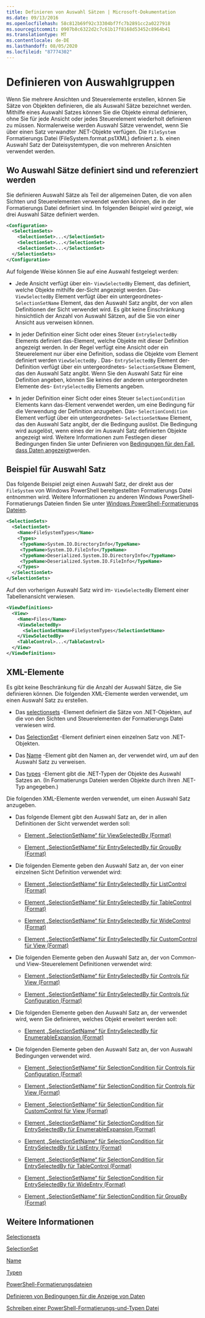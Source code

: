 ```yaml
---
title: Definieren von Auswahl Sätzen | Microsoft-Dokumentation
ms.date: 09/13/2016
ms.openlocfilehash: 58c812b69f92c33304bf7fc7b2891cc2a0227918
ms.sourcegitcommit: 0907b8c6322d2c7c61b17f8168d53452c8964b41
ms.translationtype: MT
ms.contentlocale: de-DE
ms.lasthandoff: 08/05/2020
ms.locfileid: "87774302"
---
```

# <a name="defining-selection-sets"></a>Definieren von Auswahlgruppen

Wenn Sie mehrere Ansichten und Steuerelemente erstellen, können Sie Sätze von Objekten definieren, die als Auswahl Sätze bezeichnet werden. Mithilfe eines Auswahl Satzes können Sie die Objekte einmal definieren, ohne Sie für jede Ansicht oder jedes Steuerelement wiederholt definieren zu müssen. Normalerweise werden Auswahl Sätze verwendet, wenn Sie über einen Satz verwandter .NET-Objekte verfügen. Die `FileSystem` Formatierungs Datei (FileSystem.format.ps1XML) definiert z. b. einen Auswahl Satz der Dateisystemtypen, die von mehreren Ansichten verwendet werden.

## <a name="where-selection-sets-are-defined-and-referenced"></a>Wo Auswahl Sätze definiert sind und referenziert werden

Sie definieren Auswahl Sätze als Teil der allgemeinen Daten, die von allen Sichten und Steuerelementen verwendet werden können, die in der Formatierungs Datei definiert sind. Im folgenden Beispiel wird gezeigt, wie drei Auswahl Sätze definiert werden.

```xml
<Configuration>
  <SelectionSets>
    <SelectionSet>...</SelectionSet>
    <SelectionSet>...</SelectionSet>
    <SelectionSet>...</SelectionSet>
  </SelectionSets>
</Configuration>
```

Auf folgende Weise können Sie auf eine Auswahl festgelegt werden:

- Jede Ansicht verfügt über ein- `ViewSelectedBy` Element, das definiert, welche Objekte mithilfe der-Sicht angezeigt werden. Das- `ViewSelectedBy` Element verfügt über ein untergeordnetes- `SelectionSetName` Element, das den Auswahl Satz angibt, der von allen Definitionen der Sicht verwendet wird. Es gibt keine Einschränkung hinsichtlich der Anzahl von Auswahl Sätzen, auf die Sie von einer Ansicht aus verweisen können.

- In jeder Definition einer Sicht oder eines Steuer `EntrySelectedBy` Elements definiert das-Element, welche Objekte mit dieser Definition angezeigt werden. In der Regel verfügt eine Ansicht oder ein Steuerelement nur über eine Definition, sodass die Objekte vom Element definiert werden `ViewSelectedBy` . Das- `EntrySelectedBy` Element der-Definition verfügt über ein untergeordnetes- `SelectionSetName` Element, das den Auswahl Satz angibt. Wenn Sie den Auswahl Satz für eine Definition angeben, können Sie keines der anderen untergeordneten Elemente des- `EntrySelectedBy` Elements angeben.

- In jeder Definition einer Sicht oder eines Steuer `SelectionCondition` Elements kann das-Element verwendet werden, um eine Bedingung für die Verwendung der Definition anzugeben. Das- `SelectionCondition` Element verfügt über ein untergeordnetes- `SelectionSetName` Element, das den Auswahl Satz angibt, der die Bedingung auslöst. Die Bedingung wird ausgelöst, wenn eines der im Auswahl Satz definierten Objekte angezeigt wird. Weitere Informationen zum Festlegen dieser Bedingungen finden Sie unter Definieren von [Bedingungen für den Fall, dass Daten angezeigt](./defining-conditions-for-displaying-data.md)werden.

## <a name="selection-set-example"></a>Beispiel für Auswahl Satz

Das folgende Beispiel zeigt einen Auswahl Satz, der direkt aus der `FileSystem` von Windows PowerShell bereitgestellten Formatierungs Datei entnommen wird. Weitere Informationen zu anderen Windows PowerShell-Formatierungs Dateien finden Sie unter [Windows PowerShell-Formatierungs Dateien](./powershell-formatting-files.md).

```xml
<SelectionSets>
  <SelectionSet>
    <Name>FileSystemTypes</Name>
    <Types>
     <TypeName>System.IO.DirectoryInfo</TypeName>
     <TypeName>System.IO.FileInfo</TypeName>
     <TypeName>Deserialized.System.IO.DirectoryInfo</TypeName>
     <TypeName>Deserialized.System.IO.FileInfo</TypeName>
    </Types>
  </SelectionSet>
</SelectionSets>
```

Auf den vorherigen Auswahl Satz wird im- `ViewSelectedBy` Element einer Tabellenansicht verwiesen.

```xml
<ViewDefinitions>
  <View>
    <Name>Files</Name>
    <ViewSelectedBy>
      <SelectionSetName>FileSystemTypes</SelectionSetName>
    </ViewSelectedBy>
    <TableControl>...</TableControl>
  </View>
</ViewDefinitions>

```

## <a name="xml-elements"></a>XML-Elemente

 Es gibt keine Beschränkung für die Anzahl der Auswahl Sätze, die Sie definieren können. Die folgenden XML-Elemente werden verwendet, um einen Auswahl Satz zu erstellen.

- Das [selectionsets](./selectionsets-element-format.md) -Element definiert die Sätze von .NET-Objekten, auf die von den Sichten und Steuerelementen der Formatierungs Datei verwiesen wird.

- Das [SelectionSet](./selectionset-element-format.md) -Element definiert einen einzelnen Satz von .NET-Objekten.

- Das [Name](./name-element-for-selectionset-format.md) -Element gibt den Namen an, der verwendet wird, um auf den Auswahl Satz zu verweisen.

- Das [types](./types-element-for-selectionset-format.md) -Element gibt die .NET-Typen der Objekte des Auswahl Satzes an. (In Formatierungs Dateien werden Objekte durch ihren .NET-Typ angegeben.)

 Die folgenden XML-Elemente werden verwendet, um einen Auswahl Satz anzugeben.

- Das folgende Element gibt den Auswahl Satz an, der in allen Definitionen der Sicht verwendet werden soll:

  - [Element „SelectionSetName“ für ViewSelectedBy (Format)](./selectionsetname-element-for-viewselectedby-format.md)

  - [Element „SelectionSetName“ für EntrySelectedBy für GroupBy (Format)](./selectionsetname-element-for-entryselectedby-for-groupby-format.md)

- Die folgenden Elemente geben den Auswahl Satz an, der von einer einzelnen Sicht Definition verwendet wird:

  - [Element „SelectionSetName“ für EntrySelectedBy für ListControl (Format)](./selectionsetname-element-for-entryselectedby-for-listcontrol-format.md)

  - [Element „SelectionSetName“ für EntrySelectedBy für TableControl (Format)](./selectionsetname-element-for-entryselectedby-for-tablecontrol-format.md)

  - [Element „SelectionSetName“ für EntrySelectedBy für WideControl (Format)](./selectionsetname-element-for-entryselectedby-for-widecontrol-format.md)

  - [Element „SelectionSetName“ für EntrySelectedBy für CustomControl für View (Format)](./selectionsetname-element-for-entryselectedby-for-customcontrol-for-view-format.md)

- Die folgenden Elemente geben den Auswahl Satz an, der von Common-und View-Steuerelement Definitionen verwendet wird:

  - [Element „SelectionSetName“ für EntrySelectedBy für Controls für View (Format)](./selectionsetname-element-for-entryselectedby-for-controls-for-view-format.md)

  - [Element „SelectionSetName“ für EntrySelectedBy für Controls für Configuration (Format)](./selectionsetname-element-for-entryselectedby-for-controls-for-configuration-format.md)

- Die folgenden Elemente geben den Auswahl Satz an, der verwendet wird, wenn Sie definieren, welches Objekt erweitert werden soll:

  - [Element „SelectionSetName“ für EntrySelectedBy für EnumerableExpansion (Format)](./selectionsetname-element-for-entryselectedby-for-enumerableexpansion-format.md)

- Die folgenden Elemente geben den Auswahl Satz an, der von Auswahl Bedingungen verwendet wird.

  - [Element „SelectionSetName“ für SelectionCondition für Controls für Configuration (Format)](./selectionsetname-element-for-selectioncondition-for-controls-for-configuration-format.md)

  - [Element „SelectionSetName“ für SelectionCondition für Controls für View (Format)](./selectionsetname-element-for-selectioncondition-for-controls-for-view-format.md)

  - [Element „SelectionSetName“ für SelectionCondition für CustomControl für View (Format)](./selectionsetname-element-for-selectioncondition-for-customcontrol-for-view-format.md)

  - [Element „SelectionSetName“ für SelectionCondition für EntrySelectedBy für EnumerableExpansion (Format)](./selectionsetname-element-for-selectioncondition-for-entryselectedby-for-enumerableexpansion-format.md)

  - [Element „SelectionSetName“ für SelectionCondition für EntrySelectedBy für ListEntry (Format)](./selectionsetname-element-for-selectioncondition-for-entryselectedby-for-listentry-format.md)

  - [Element „SelectionSetName“ für SelectionCondition für EntrySelectedBy für TableControl (Format)](./selectionsetname-element-for-selectioncondition-for-entryselectedby-for-tablecontrol-format.md)

  - [Element „SelectionSetName“ für SelectionCondition für EntrySelectedBy für WideEntry (Format)](./selectionsetname-element-for-selectioncondition-for-entryselectedby-for-wideentry-format.md)

  - [Element „SelectionSetName“ für SelectionCondition für GroupBy (Format)](./selectionsetname-element-for-selectioncondition-for-groupby-format.md)

## <a name="see-also"></a>Weitere Informationen

[Selectionsets](./selectionsets-element-format.md)

[SelectionSet](./selectionset-element-format.md)

[Name](./name-element-for-selectionset-format.md)

[Typen](./types-element-for-selectionset-format.md)

[PowerShell-Formatierungsdateien](./powershell-formatting-files.md)

[Definieren von Bedingungen für die Anzeige von Daten](./defining-conditions-for-displaying-data.md)

[Schreiben einer PowerShell-Formatierungs-und-Typen Datei](./writing-a-powershell-formatting-file.md)
